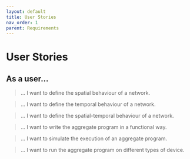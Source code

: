 ```yaml
---
layout: default
title: User Stories
nav_order: 1
parent: Requirements
---
```

# User Stories

## As a user...

> ... I want to define the spatial behaviour of a network.

> ... I want to define the temporal behaviour of a network.

> ... I want to define the spatial-temporal behaviour of a network.

> ... I want to write the aggregate program in a functional way.

> ... I want to simulate the execution of an aggregate program.

> ... I want to run the aggregate program on different types of device.